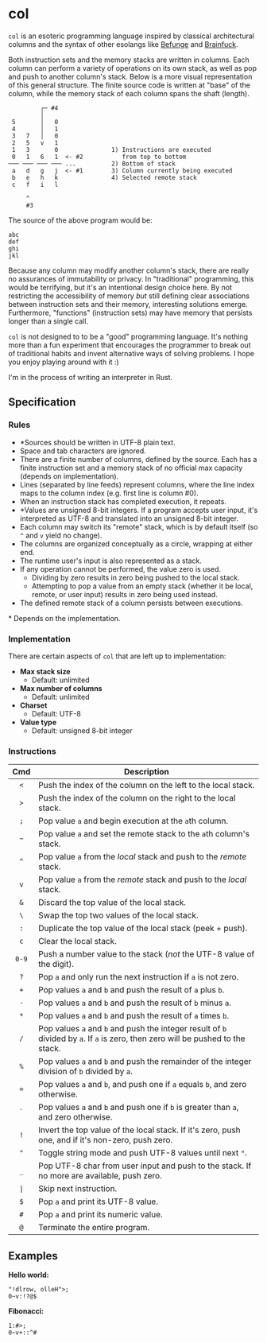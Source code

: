 # col

`col` is an esoteric programming language inspired by classical architectural columns and the syntax of other esolangs like [Befunge](https://esolangs.org/wiki/Befunge) and [Brainfuck](https://esolangs.org/wiki/Brainfuck).

Both instruction sets and the memory stacks are written in columns. Each column can perform a variety of operations on its own stack, as well as pop and push to another column's stack. Below is a more visual representation of this general structure. The finite source code is written at "base" of the column, while the memory stack of each column spans the shaft (length).

```
         ┌─ #4
         │
 5       │   0
 4       │   1
 3   7   │   0
 2   5   v   1
 1   3       0               1) Instructions are executed
 0   1   6   1  <- #2           from top to bottom
─── ─── ─── ─── ...          2) Bottom of stack                
 a   d   g   j  <- #1        3) Column currently being executed
 b   e   h   k               4) Selected remote stack          
 c   f   i   l

     ^
     #3
```

The source of the above program would be:

```
abc
def
ghi
jkl
```

Because any column may modify another column's stack, there are really no assurances of immutability or privacy. In "traditional" programming, this would be terrifying, but it's an intentional design choice here. By not restricting the accessibility of memory *but* still defining clear associations between instruction sets and their memory, interesting solutions emerge. Furthermore, "functions" (instruction sets) may have memory that persists longer than a single call.

`col` is not designed to to be a "good" programming language. It's nothing more than a fun experiment that encourages the programmer to break out of traditional habits and invent alternative ways of solving problems. I hope you enjoy playing around with it :)

I'm in the process of writing an interpreter in Rust.

## Specification

### Rules

- *Sources should be written in UTF-8 plain text.
- Space and tab characters are ignored.
- There are a finite number of columns, defined by the source. Each has a finite instruction set and a memory stack of no official max capacity (depends on implementation).
- Lines (separated by line feeds) represent columns, where the line index maps to the column index (e.g. first line is column \#0).
- When an instruction stack has completed execution, it repeats.
- *Values are unsigned 8-bit integers. If a program accepts user input, it's interpreted as UTF-8 and translated into an unsigned 8-bit integer.
- Each column may switch its "remote" stack, which is by default itself (so `^` and `v` yield no change).
- The columns are organized conceptually as a circle, wrapping at either end.
- The runtime user's input is also represented as a stack.
- If any operation cannot be performed, the value zero is used.
	- Dividing by zero results in zero being pushed to the local stack.
	- Attempting to pop a value from an empty stack (whether it be local, remote, or user input) results in zero being used instead.
- The defined remote stack of a column persists between executions.

\* Depends on the implementation.

### Implementation

There are certain aspects of `col` that are left up to implementation:

- **Max stack size**
    - Default: unlimited
- **Max number of columns**
    - Default: unlimited
- **Charset**
    - Default: UTF-8
- **Value type**
    - Default: unsigned 8-bit integer

### Instructions

| Cmd | Description                                                                                                                      |
|:---:|----------------------------------------------------------------------------------------------------------------------------------|
| `<` | Push the index of the column on the left to the local stack.                                                                     |
| `>` | Push the index of the column on the right to the local stack.                                                                    |
| `;` | Pop value `a` and begin execution at the `a`th column.                                                                           |
| `~` | Pop value `a` and set the remote stack to the `a`th column's stack.                                                              |
| `^` | Pop value `a` from the *local* stack and push to the *remote* stack.                                                             |
| `v` | Pop value `a` from the *remote* stack and push to the *local* stack.                                                             |
| `&` | Discard the top value of the local stack.                                                                                        |
| `\` | Swap the top two values of the local stack.                                                                                      |
| `:` | Duplicate the top value of the local stack (peek + push).                                                                        |
| `c` | Clear the local stack.                                                                                                           |
|`0-9`| Push a number value to the stack (*not* the UTF-8 value of the digit).                                                           |
| `?` | Pop `a` and only run the next instruction if `a` is not zero.                                                                    |
| `+` | Pop values `a` and `b` and push the result of `a` plus `b`.                                                                      |
| `-` | Pop values `a` and `b` and push the result of `b` minus `a`.                                                                     |
| `*` | Pop values `a` and `b` and push the result of `a` times `b`.                                                                     |
| `/` | Pop values `a` and `b` and push the integer result of `b` divided by `a`. If `a` is zero, then zero will be pushed to the stack. |
| `%` | Pop values `a` and `b` and push the remainder of the integer division of `b` divided by `a`.                                     |
| `=` | Pop values `a` and `b`, and push one if `a` equals `b`, and zero otherwise.                                                      |
|`` ` ``| Pop values `a` and `b` and push one if `b` is greater than `a`, and zero otherwise.                                            |
| `!` | Invert the top value of the local stack. If it's zero, push one, and if it's non-zero, push zero.                                |
| `"` | Toggle string mode and push UTF-8 values until next `"`.                                                                         |
| `_` | Pop UTF-8 char from user input and push to the stack. If no more are available, push zero.                                       |
|`\|` | Skip next instruction.                                                                                                           |
| `$` | Pop `a` and print its UTF-8 value.                                                                                               |
| `#` | Pop `a` and print its numeric value.                                                                                             |
| `@` | Terminate the entire program.                                                                                                    |

## Examples

**Hello world:**

```
"!dlrow, olleH">;
0~v:!?@$
```

**Fibonacci:**

```
1:#>;
0~v+::^#
```
